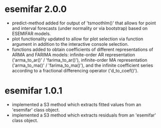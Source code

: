 # esemifar 2.0.0
- predict-method added for output of 'tsmoothlm()' that allows for point
  and interval forecasts (under normality or via bootstrap) based on ESEMIFAR
  models.
- plot functionality updated to allow for plot selection via function argument in
  addition to the interactive console selection.
- functions added to obtain coefficients of different representations of ARMA
  and FARIMA models:
  infinite-order AR representation ('arma_to_ar()' / 'farima_to_ar()'), 
  infinite-order MA representation ('arma_to_ma()' / 'farima_to_ma()'), and
  the infinite coefficient series according to a fractional differencing
  operator ('d_to_coef()').

# esemifar 1.0.1

- implemented a S3 method which extracts fitted values from an 'esemifar' class
  object.
- implemented a S3 method which extracts residuals from an 'esemifar' class
  object.
